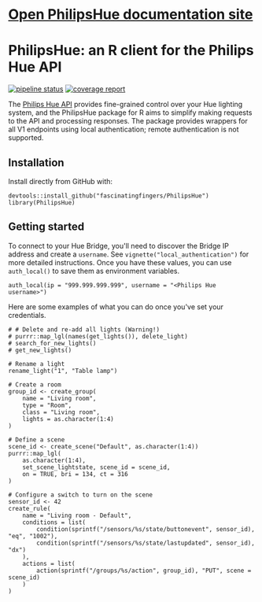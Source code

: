 # <a href="https://fascinatingfingers.gitlab.io/philipshue" target="_blank">Open PhilipsHue documentation site</a>

# PhilipsHue: an R client for the Philips Hue API <a href="https://fascinatingfingers.gitlab.io/philipshue"></a>

<!-- badges: start -->
[![pipeline status](https://gitlab.com/fascinatingfingers/philipshue/badges/main/pipeline.svg)](https://gitlab.com/fascinatingfingers/philipshue/-/pipelines)
[![coverage report](https://gitlab.com/fascinatingfingers/philipshue/badges/main/coverage.svg)](https://gitlab.com/fascinatingfingers/philipshue)
<!-- badges: end -->

The [Philips Hue API](https://developers.meethue.com) provides fine-grained
control over your Hue lighting system, and the PhilipsHue package for R aims to
simplify making requests to the API and processing responses. The package
provides wrappers for all V1 endpoints using local authentication; remote
authentication is not supported.

## Installation

Install directly from GitHub with:

```{r}
devtools::install_github("fascinatingfingers/PhilipsHue")
library(PhilipsHue)
```

## Getting started

To connect to your Hue Bridge, you'll need to discover the Bridge IP address and
create a `username`. See `vignette("local_authentication")` for more detailed
instructions. Once you have these values, you can use `auth_local()` to save
them as environment variables.

```{r}
auth_local(ip = "999.999.999.999", username = "<Philips Hue username>")
```

Here are some examples of what you can do once you've set your credentials.

```{r}
# # Delete and re-add all lights (Warning!)
# purrr::map_lgl(names(get_lights()), delete_light)
# search_for_new_lights()
# get_new_lights()

# Rename a light
rename_light("1", "Table lamp")

# Create a room
group_id <- create_group(
    name = "Living room",
    type = "Room",
    class = "Living room",
    lights = as.character(1:4)
)

# Define a scene
scene_id <- create_scene("Default", as.character(1:4))
purrr::map_lgl(
    as.character(1:4),
    set_scene_lightstate, scene_id = scene_id,
    on = TRUE, bri = 134, ct = 316
)

# Configure a switch to turn on the scene
sensor_id <- 42
create_rule(
    name = "Living room - Default",
    conditions = list(
        condition(sprintf("/sensors/%s/state/buttonevent", sensor_id), "eq", "1002"),
        condition(sprintf("/sensors/%s/state/lastupdated", sensor_id), "dx")
    ),
    actions = list(
        action(sprintf("/groups/%s/action", group_id), "PUT", scene = scene_id)
    )
)
```

